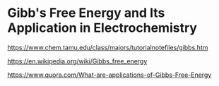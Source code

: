 # Gibb's Free Energy and Its Application in Electrochemistry

https://www.chem.tamu.edu/class/majors/tutorialnotefiles/gibbs.htm

https://en.wikipedia.org/wiki/Gibbs_free_energy

https://www.quora.com/What-are-applications-of-Gibbs-Free-Energy
